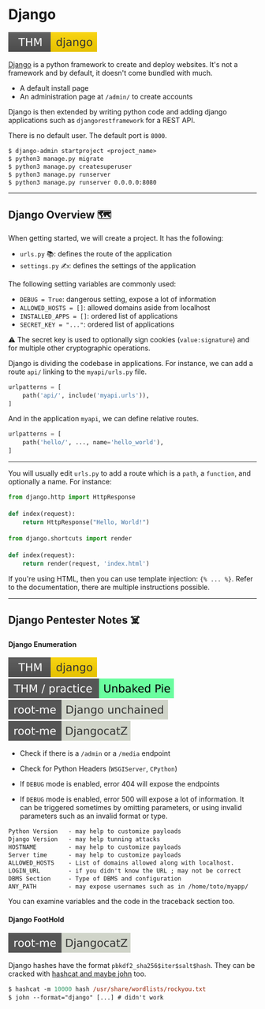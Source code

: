 # Django

[![django](../../../../../cybersecurity/_badges/thm/django.svg)](https://tryhackme.com/room/django)

<div class="row row-cols-lg-2"><div>

[Django](https://www.djangoproject.com/) is a python framework to create and deploy websites. It's not a framework and by default, it doesn't come bundled with much.

* A default install page
* An administration page at `/admin/` to create accounts

Django is then extended by writing python code and adding django applications such as `djangorestframework` for a REST API.
</div><div>

There is no default user. The default port is `8000`.

```shell!
$ django-admin startproject <project_name>
$ python3 manage.py migrate
$ python3 manage.py createsuperuser
$ python3 manage.py runserver
$ python3 manage.py runserver 0.0.0.0:8080
```
</div></div>

<hr class="sep-both">

## Django Overview 🗺️

<div class="row row-cols-lg-2"><div>

When getting started, we will create a project. It has the following:

* `urls.py` 📚: defines the route of the application
* `settings.py` ✍️: defines the settings of the application

The following setting variables are commonly used:

* `DEBUG = True`: dangerous setting, expose a lot of information
* `ALLOWED_HOSTS = []`: allowed domains aside from localhost
* `INSTALLED_APPS = []`: ordered list of applications
* `SECRET_KEY = "..."`: ordered list of applications

⚠️ The secret key is used to optionally sign cookies (`value:signature`) and for multiple other cryptographic operations.
</div><div>

Django is dividing the codebase in applications. For instance, we can add a route `api/` linking to the `myapi/urls.py` file.

```py
urlpatterns = [
    path('api/', include('myapi.urls')),
]
```

And in the application `myapi`, we can define relative routes.

```py
urlpatterns = [
    path('hello/', ..., name='hello_world'),
]
```
</div></div>

<hr class="sep-both">

<div class="row row-cols-lg-2"><div>
</div><div>

You will usually edit `urls.py` to add a route which is a `path`, a `function`, and optionally a name. For instance:

```python
from django.http import HttpResponse

def index(request):
	return HttpResponse("Hello, World!")
	
from django.shortcuts import render

def index(request):
	return render(request, 'index.html')
```

If you're using HTML, then you can use template injection: `{% ... %}`. Refer to the documentation, there are multiple instructions possible.
</div></div>

<hr class="sep-both">

## Django Pentester Notes ☠️

<div class="row row-cols-lg-2"><div>

#### Django Enumeration

[![django](../../../../../cybersecurity/_badges/thm/django.svg)](https://tryhackme.com/room/django)
[![unbakedpie](../../../../../cybersecurity/_badges/thm-p/unbakedpie.svg)](https://tryhackme.com/r/room/unbakedpie)
[![django_unchained](../../../../../cybersecurity/_badges/rootme/realist/django_unchained.svg)](https://www.root-me.org/en/Challenges/Realist/Django-unchained)
[![djangocatz](../../../../../cybersecurity/_badges/rootme/realist/djangocatz.svg)](https://www.root-me.org/en/Challenges/Realist/DjangocatZ)

* Check if there is a `/admin` or a `/media` endpoint

* Check for Python Headers (`WSGIServer`, `CPython`)

* If `DEBUG` mode is enabled, error 404 will expose the endpoints

* If `DEBUG` mode is enabled, error 500 will expose a lot of information. It can be triggered sometimes by omitting parameters, or using invalid parameters such as an invalid format or type.

```text!
Python Version   - may help to customize payloads
Django Version   - may help tunning attacks
HOSTNAME         - may help to customize payloads
Server time      - may help to customize payloads
ALLOWED_HOSTS    - List of domains allowed along with localhost.
LOGIN_URL        - if you didn't know the URL ; may not be correct
DBMS Section     - Type of DBMS and configuration
ANY_PATH         - may expose usernames such as in /home/toto/myapp/
```

You can examine variables and the code in the traceback section too.
</div><div>

#### Django FootHold

[![djangocatz](../../../../../cybersecurity/_badges/rootme/realist/djangocatz.svg)](https://www.root-me.org/en/Challenges/Realist/DjangocatZ)

Django hashes have the format `pbkdf2_sha256$iter$salt$hash`. They can be cracked with [hashcat and maybe john](/cybersecurity/cryptography/algorithms/hashing/index.md) too.

```ps
$ hashcat -m 10000 hash /usr/share/wordlists/rockyou.txt
$ john --format="django" [...] # didn't work
```
</div></div>